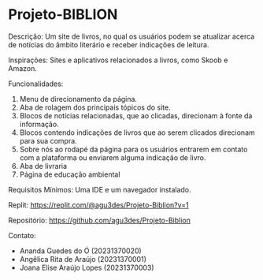 # Projeto-BIBLION

Descrição:
Um site de livros, no qual os usuários podem se atualizar acerca de notícias do âmbito literário e receber indicações de leitura.

Inspirações: 
Sites e aplicativos relacionados a livros, como Skoob e Amazon.

Funcionalidades: 
1. Menu de direcionamento da página.
2. Aba de rolagem dos principais tópicos do site.
3. Blocos de notícias relacionadas, que ao clicadas, direcionam à fonte da informação.
4. Blocos contendo indicações de livros que ao serem clicados direcionam para sua compra.
5. Sobre nós ao rodapé da página para os usuários entrarem em contato com a plataforma ou enviarem alguma indicação de livro.
6. Aba de livraria
7. Página de educação ambiental

Requisitos Mínimos:
Uma IDE e um navegador instalado.

Replit:
https://replit.com/@agu3des/Projeto-Biblion?v=1

Repositório:
https://github.com/agu3des/Projeto-Biblion

Contato:
- Ananda Guedes do Ó (20231370020)
- Angêlica Rita de Araújo (20231370001)
- Joana Elise Araújo Lopes (20231370003)
